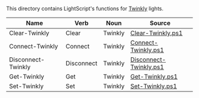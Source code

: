 This directory contains LightScript's functions for [Twinkly](https://www.twinkly.com/) lights.


|Name              |Verb      |Noun   |Source                                          |
|------------------|----------|-------|------------------------------------------------|
|Clear-Twinkly     |Clear     |Twinkly|[Clear-Twinkly.ps1](Clear-Twinkly.ps1)          |
|Connect-Twinkly   |Connect   |Twinkly|[Connect-Twinkly.ps1](Connect-Twinkly.ps1)      |
|Disconnect-Twinkly|Disconnect|Twinkly|[Disconnect-Twinkly.ps1](Disconnect-Twinkly.ps1)|
|Get-Twinkly       |Get       |Twinkly|[Get-Twinkly.ps1](Get-Twinkly.ps1)              |
|Set-Twinkly       |Set       |Twinkly|[Set-Twinkly.ps1](Set-Twinkly.ps1)              |


